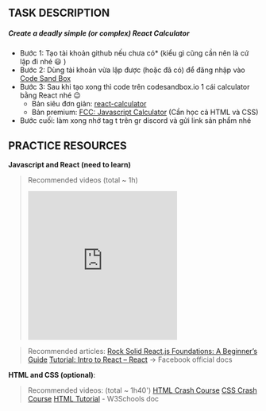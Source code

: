 ## TASK DESCRIPTION
##### Create a deadly simple (or complex) React Calculator
- Bước 1: Tạo tài khoản github nếu chưa có* (kiểu gì cũng cần nên là cứ lập đi nhé :smiley: )
- Bước 2: Dùng tài khoản vừa lập được (hoặc đã có) để đăng nhập vào [Code Sand Box](codesanbox.io)
- Bước 3: Sau khi tạo xong thì code trên codesandbox.io 1 cái calculator bằng React nhé :wink:
  - Bản siêu đơn giản: [react-calculator](https://codepen.io/raynesax/pen/MrxQbj)
  - Bản premium: [FCC: Javascript Calculator](https://codepen.io/hl271/pen/gEbJEJ) (Cần học cả HTML và CSS)
- Bước cuối: làm xong nhớ tag t trên gr discord và gửi link sản phẩm nhé


## PRACTICE RESOURCES
**Javascript and React (need to learn)**
> Recommended videos (total ~ 1h)
> <iframe width="auto" height="300" src="https://www.youtube.com/embed/WJ6PgzI16I4" frameborder="0" allow="accelerometer; autoplay; encrypted-media; gyroscope; picture-in-picture" allowfullscreen></iframe>

> Recommended articles:
> [Rock Solid React.js Foundations: A Beginner’s Guide](https://medium.freecodecamp.org/rock-solid-react-js-foundations-a-beginners-guide-c45c93f5a923)
> [Tutorial: Intro to React – React](https://reactjs.org/tutorial/tutorial.html) -> Facebook official docs

**HTML and CSS (optional)**:
> Recommended videos: (total ~ 1h40')
[HTML Crash Course](https://youtu.be/UB1O30fR-EE) 
[CSS Crash Course](https://www.youtube.com/watch?v=r1xBCi5SOjw)
[HTML Tutorial](https://www.w3schools.com/html/default.asp) - W3Schools doc

